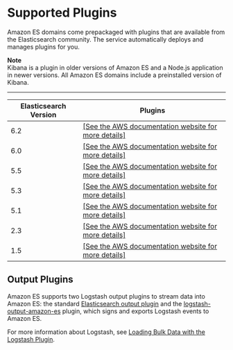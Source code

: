 # Supported Plugins<a name="aes-supported-plugins"></a>

Amazon ES domains come prepackaged with plugins that are available from the Elasticsearch community\. The service automatically deploys and manages plugins for you\.

**Note**  
Kibana is a plugin in older versions of Amazon ES and a Node\.js application in newer versions\. All Amazon ES domains include a preinstalled version of Kibana\.


****  

| Elasticsearch Version | Plugins | 
| --- | --- | 
| 6\.2 |  [\[See the AWS documentation website for more details\]](http://docs.aws.amazon.com/elasticsearch-service/latest/developerguide/aes-supported-plugins.html)  | 
| 6\.0 |  [\[See the AWS documentation website for more details\]](http://docs.aws.amazon.com/elasticsearch-service/latest/developerguide/aes-supported-plugins.html)  | 
| 5\.5 |  [\[See the AWS documentation website for more details\]](http://docs.aws.amazon.com/elasticsearch-service/latest/developerguide/aes-supported-plugins.html)  | 
| 5\.3 |  [\[See the AWS documentation website for more details\]](http://docs.aws.amazon.com/elasticsearch-service/latest/developerguide/aes-supported-plugins.html)  | 
| 5\.1 |  [\[See the AWS documentation website for more details\]](http://docs.aws.amazon.com/elasticsearch-service/latest/developerguide/aes-supported-plugins.html)  | 
| 2\.3 |  [\[See the AWS documentation website for more details\]](http://docs.aws.amazon.com/elasticsearch-service/latest/developerguide/aes-supported-plugins.html)  | 
| 1\.5 |  [\[See the AWS documentation website for more details\]](http://docs.aws.amazon.com/elasticsearch-service/latest/developerguide/aes-supported-plugins.html)  | 

## Output Plugins<a name="outputplugins"></a>

Amazon ES supports two Logstash output plugins to stream data into Amazon ES: the standard [Elasticsearch output plugin](https://www.elastic.co/guide/en/logstash/current/plugins-outputs-elasticsearch.html) and the [logstash\-output\-amazon\-es](https://github.com/awslabs/logstash-output-amazon_es) plugin, which signs and exports Logstash events to Amazon ES\. 

For more information about Logstash, see [Loading Bulk Data with the Logstash Plugin](es-kibana.md#es-managedomains-logstash)\.